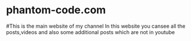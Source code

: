 # phantom-code.com
#This is the main website of my channel
In this website you cansee all the posts,videos and also some additional posts which are not in youtube
